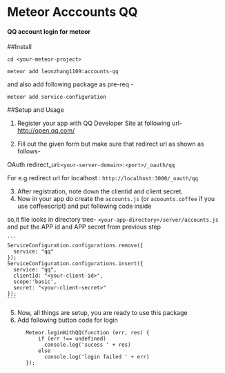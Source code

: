 # Meteor Acccounts QQ
#### QQ account login for meteor

##Install

`cd <your-meteor-project>`

`meteor add leonzhang1109:accounts-qq`

and also add following package as pre-req -

`meteor add service-configuration`


##Setup and Usage
1. Register your app with QQ Developer Site at following url- http://open.qq.com/

2. Fill out the given form but make sure that redirect url as shown as follows-

  OAuth redirect_uri:`<your-server-domain>:<port>/_oauth/qq`

  For e.g.redirect url for localhost : `http://localhost:3000/_oauth/qq`

3. After registration, note down the clientid and client secret.
4. Now in your app do create the `accounts.js` (or `acoounts.coffee` if you use coffeescript) and put following code inside

 so,it file looks in directory tree- `<your-app-directory>/server/accounts.js`  and put the APP id and APP secret from previous step

    ```
    ServiceConfiguration.configurations.remove({
      service: "qq"
    });
    ServiceConfiguration.configurations.insert({
      service: "qq",
      clientId: "<your-client-id>",
      scope:'basic',
      secret: "<your-client-secret>"
    });
    ```
5. Now, all things are setup, you are ready to use this package
6. Add following button code for login
```
      Meteor.loginWithQQ(function (err, res) {
          if (err !== undefined)
            console.log('sucess ' + res)
          else
            console.log('login failed ' + err)
      });
```
